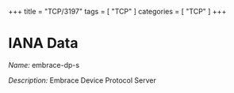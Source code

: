 +++
title = "TCP/3197"
tags = [ "TCP" ]
categories = [ "TCP" ]
+++

# IANA Data

_Name:_ embrace-dp-s

_Description:_ Embrace Device Protocol Server

